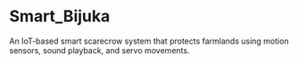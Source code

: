 # Smart_Bijuka
An IoT-based smart scarecrow system that protects farmlands using motion sensors, sound playback, and servo movements.
